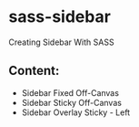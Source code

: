 # sass-sidebar
Creating Sidebar With SASS

Content:
---
- Sidebar Fixed Off-Canvas
- Sidebar Sticky Off-Canvas
- Sidebar Overlay Sticky - Left
